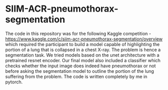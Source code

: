 # SIIM-ACR-pneumothorax-segmentation

The code in this repository was for the following Kaggle competition - https://www.kaggle.com/c/siim-acr-pneumothorax-segmentation/overview
which required the participant to build a model capable of highlighting the portion of a lung that is collapsed in a chest X-ray. 
The problem is hence a segmentation task. We tried models based on the unet architecture with a pretrained resnet encoder. 
Our final model also included a classifier which checks whether the input image does indeed have pneumothorax or not before 
asking the segmentation model to outline the portion of the lung suffering from the problem. The code is written completely by me in pytorch. 
